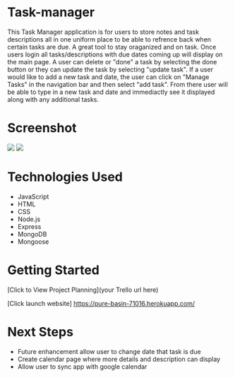 # Task-manager
This Task Manager application is for users to store notes and task descriptions all in one uniform place to be able to refrence back when certain tasks are due. A great tool to stay oraganized and on task. Once users login all tasks/descriptions with due dates coming up will display on the main page. A user can delete or "done" a task by selecting the done button or they can update the task by selecting "update task". If a user would like to add a new task and date, the user can click on "Manage Tasks" in the navigation bar and then select "add task". From there user will be able to type in a new task and date and immediactly see it displayed along with any additional tasks. 


# Screenshot

<img src="url to your image on imgur">
<img src="url to your image on imgur">

# Technologies Used

- JavaScript
- HTML
- CSS
- Node.js
- Express
- MongoDB
- Mongoose


# Getting Started

[Click to View Project Planning](your Trello url here)

[Click launch website]
https://pure-basin-71016.herokuapp.com/

# Next Steps

- Future enhancement allow user to change date that task is due
- Create calendar page where more details and
description can display
- Allow user to sync app with google calendar 